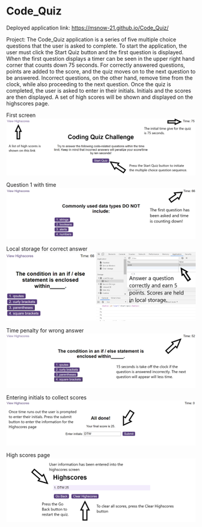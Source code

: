# Code_Quiz

Deployed application link: https://msnow-21.github.io/Code_Quiz/

Project: The Code_Quiz application is a series of five multiple choice questions that the user is asked to complete. To start the application, the user must click the Start Quiz button and the first question is displayed. When the first question displays a timer can be seen in the upper right hand corner that counts down 75 seconds. For correctly answered questions, points are added to the score, and the quiz moves on to the next question to be answered. Incorrect questions, on the other hand, remove time from the clock, while also proceeding to the next question. Once the quiz is completed, the user is asked to enter in their initials. Initials and the scores are then displayed. A set of high scores will be shown and displayed on the highscores page.

First screen
![](assets/images/codequizscreen1.png)

Question 1 with time
![](assets/images/codequizq1time.png)

Local storage for correct answer
![](assets/images/codequizlocalstorage.png)

Time penalty for wrong answer
![](assets/images/codequizpenality.png)

Entering initials to collect scores
![](assets/images/codequizinitials.png)

High scores page
![](assets/images/codequizhighscores.png)

